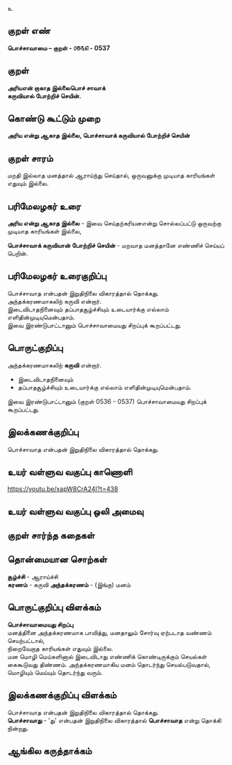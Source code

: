 உ

## குறள் எண் 

**பொச்சாவாமை  – குறள் - ௦௫௩௭ - 0537**  

## குறள் 

**அரியஎன் றாகாத இல்லைபொச் சாவாக்  
கருவியால் போற்றிச் செயின்.**

## கொண்டு கூட்டும் முறை

**அரிய என்று ஆகாத இல்லை, பொச்சாவாக் கருவியால் போற்றிச் செயின்**  

## குறள் சாரம் 

மறதி இல்லாத மனத்தால் ஆராய்ந்து செய்தால், ஒருவனுக்கு முடியாத காரியங்கள் எதுவும் இல்லை.  

## பரிமேலழகர் உரை

**அரிய என்று ஆகாத இல்லை** - இவை செய்தற்கரியனஎன்று சொல்லப்பட்டு ஒருவற்கு முடியாத காரியங்கள் இல்லை,  

**பொச்சாவாக் கருவியான் போற்றிச் செயின்** - மறவாத மனத்தானே எண்ணிச் செய்யப் பெறின்.  

## பரிமேலழகர் உரைகுறிப்பு   

பொச்சாவாத என்பதன் இறுதிநிலை விகாரத்தால் தொக்கது.  
அந்தக்கரணமாகலிற் கருவி என்றார்.  
இடைவிடாதநினைவும் தப்பாதசூழ்ச்சியும் உடையார்க்கு எல்லாம் எளிதின்முடியுமென்பதாம்.  
இவை இரண்டுபாட்டானும் பொச்சாவாமையது சிறப்புக் கூறப்பட்டது.   

## பொருட்குறிப்பு 

அந்தக்கரணமாகலிற் **கருவி** என்றார்.  

* இடைவிடாதநினைவும்  
* தப்பாதசூழ்ச்சியும் உடையார்க்கு எல்லாம் எளிதின்முடியுமென்பதாம்.  

இவை இரண்டுபாட்டானும் (குறள் 0536 - 0537) பொச்சாவாமையது சிறப்புக் கூறப்பட்டது.   

## இலக்கணக்குறிப்பு  

பொச்சாவாத என்பதன் இறுதிநிலை விகாரத்தால் தொக்கது.   

## உயர் வள்ளுவ வகுப்பு காணொளி

https://youtu.be/xapW8CrA24I?t=438

## உயர் வள்ளுவ வகுப்பு ஒலி அமைவு 

 
## குறள் சார்ந்த கதைகள் 


## தொன்மையான சொற்கள்

**சூழ்ச்சி** - ஆராய்ச்சி  
**கரணம்** - கருவி    **அந்தக்கரணம்** - (இங்கு) மனம் 

## பொருட்குறிப்பு விளக்கம்

**பொச்சாவாமையது சிறப்பு**  
மனத்தினை அந்தக்கரணமாக பாவித்து, மனதாலும் சோர்வு ஏற்படாத வண்ணம் செயற்பட்டால்,  
நிறைவேறாத காரியங்கள் எதுவும் இல்லை.  
மன மொழி மெய்களினால் இடைவிடாது எண்ணிக் கொண்டிருக்கும் செயல்கள் கைகூடுவது திண்ணம். அந்தக்கரணமாகிய மனம் தொடர்ந்து செயல்படுவதால், மொழியும் மெய்யும் தொடர்ந்து வரும்.

## இலக்கணக்குறிப்பு விளக்கம்

பொச்சாவாத என்பதன் இறுதிநிலை விகாரத்தால் தொக்கது.  
**பொச்சாவாது** - 'து' என்பதன் இறுதிநிலை விகாரத்தால் **பொச்சாவாத** என்று தொக்கி நின்றது. 

## ஆங்கில கருத்தாக்கம் 


